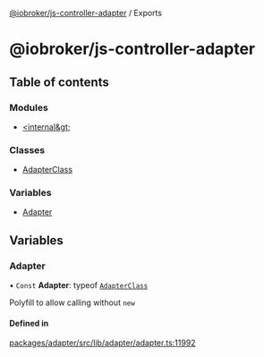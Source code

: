 [@iobroker/js-controller-adapter](README.md) / Exports

# @iobroker/js-controller-adapter

## Table of contents

### Modules

- [&lt;internal\&gt;](modules/internal_.md)

### Classes

- [AdapterClass](classes/AdapterClass.md)

### Variables

- [Adapter](modules.md#adapter)

## Variables

### Adapter

• `Const` **Adapter**: typeof [`AdapterClass`](classes/AdapterClass.md)

Polyfill to allow calling without `new`

#### Defined in

[packages/adapter/src/lib/adapter/adapter.ts:11992](https://github.com/ioBroker/ioBroker.js-controller/blob/3fe5b81a/packages/adapter/src/lib/adapter/adapter.ts#L11992)
